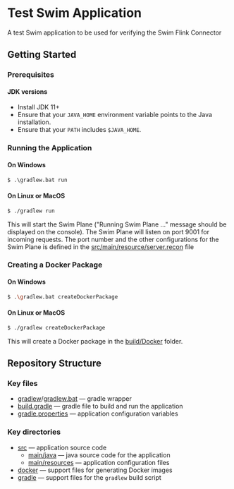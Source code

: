 # Test Swim Application

A test Swim application to be used for verifying the Swim Flink Connector 

## Getting Started

### Prerequisites

#### JDK versions

- Install JDK 11+
- Ensure that your `JAVA_HOME` environment variable points to the Java installation.
- Ensure that your `PATH` includes `$JAVA_HOME`.

### Running the Application 

#### On Windows

```bat
$ .\gradlew.bat run
```

#### On Linux or MacOS

```bash
$ ./gradlew run
```

This will start the Swim Plane ("Running Swim Plane ..." message should be displayed on the console). The Swim Plane
will listen on port 9001 for incoming requests. The port number and the other configurations for the Swim Plane is 
defined in the [src/main/resource/server.recon](src/main/resource/server.recon) file

### Creating a Docker Package

#### On Windows

```bash
$ .\gradlew.bat createDockerPackage
```

#### On Linux or MacOS

```bash
$ ./gradlew createDockerPackage
```

This will create a Docker package in the [build/Docker](build/Docker) folder.  


## Repository Structure

### Key files

- [gradlew](gradlew)/[gradlew.bat](gradlew.bat) — gradle wrapper
- [build.gradle](build.gradle) — gradle file to build and run the application
- [gradle.properties](gradle.properties) — application configuration variables

### Key directories

- [src](src) — application source code
    - [main/java](src/main/java) — java source code for the application
    - [main/resources](src/main/resources) — application configuration files
- [docker](docker) — support files for generating Docker images
- [gradle](gradle) — support files for the `gradlew` build script
